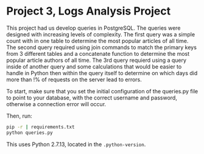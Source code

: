 # Project 3, Logs Analysis Project

This project had us develop queries in PostgreSQL. The queries were designed with increasing levels of complexity. The first query was a simple count with in one table to determine the most popular articles of all time. The second query required using join commands to match
the primary keys from 3 different tables and a concatenate function to determine the most popular article authors of all time. The 3rd query requierd using a query inside of another query and some calculations that would be easier to handle in Python then within the query itself to 
determine on which days did more than !% of requests on the server lead to errors.


To start, make sure that you set the initial configuration of the queries.py file to point to your database, with the correct username and password, otherwise a connection error will occur. 

Then, run: 

```sh
pip -r | requirements.txt
python queries.py
```

This uses Python 2.7.13, located in the `.python-version`.
